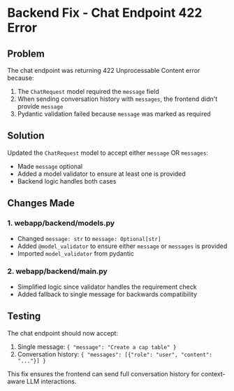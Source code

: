 # Backend Fix - Chat Endpoint 422 Error

## Problem
The chat endpoint was returning 422 Unprocessable Content error because:
1. The `ChatRequest` model required the `message` field
2. When sending conversation history with `messages`, the frontend didn't provide `message`
3. Pydantic validation failed because `message` was marked as required

## Solution
Updated the `ChatRequest` model to accept either `message` OR `messages`:
- Made `message` optional
- Added a model validator to ensure at least one is provided
- Backend logic handles both cases

## Changes Made

### 1. webapp/backend/models.py
- Changed `message: str` to `message: Optional[str]`
- Added `@model_validator` to ensure either `message` or `messages` is provided
- Imported `model_validator` from pydantic

### 2. webapp/backend/main.py  
- Simplified logic since validator handles the requirement check
- Added fallback to single message for backwards compatibility

## Testing
The chat endpoint should now accept:
1. Single message: `{ "message": "Create a cap table" }`
2. Conversation history: `{ "messages": [{"role": "user", "content": "..."}] }`

This fix ensures the frontend can send full conversation history for context-aware LLM interactions.

